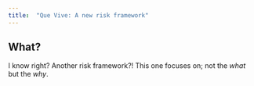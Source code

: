 ```yaml
---
title:  "Que Vive: A new risk framework"
---
```

## What?
I know right? Another risk framework?! This one focuses on; not the *what* but the *why*.
